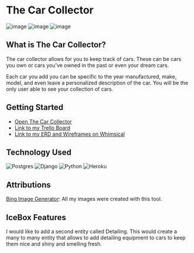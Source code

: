# The Car Collector

![image](https://i.imgur.com/Jg7SdfN.jpeg)
![image](https://i.imgur.com/faVzty9.jpeg)
![image](https://i.imgur.com/lWZ6za4.jpeg)

## What is The Car Collector?
The car collector allows for you to keep track of cars. These can be cars you own or cars you've owned in the past or even your dream cars.

Each car you add you can be specific to the year manufactured, make, model, and even leave a personalized description of the car. You will be the only user able to see your collection of cars.

## Getting Started
* [Open The Car Collector](https://car-collector-aa-7110775ee97e.herokuapp.com/)
* [Link to my Trello Board](https://trello.com/b/lisXkczl/car-collector)
* [Link to my ERD and Wireframes on Whimsical](https://whimsical.com/car-collector-XkpoJkuzrtXYfTxUyWS6Rj)

## Technology Used
![Postgres](https://img.shields.io/badge/postgres-%23316192.svg?style=for-the-badge&logo=postgresql&logoColor=white) ![Django](https://img.shields.io/badge/django-%23092E20.svg?style=for-the-badge&logo=django&logoColor=white) ![Python](https://img.shields.io/badge/python-3670A0?style=for-the-badge&logo=python&logoColor=ffdd54) ![Heroku](https://img.shields.io/badge/heroku-%23430098.svg?style=for-the-badge&logo=heroku&logoColor=white)

## Attributions
[Bing Image Generator](https://www.bing.com/images/create): All my images were created with this tool.

## IceBox Features
I would like to add a second entity called Detailing. This would create a many to many entity that allows to add detailing equipment to cars to keep them nice and shiny and smelling fresh.
